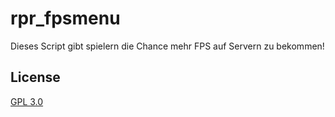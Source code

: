 
# rpr_fpsmenu

Dieses Script gibt spielern die Chance mehr FPS auf Servern zu bekommen!

## License

[GPL 3.0](https://choosealicense.com/licenses/gpl-3.0/)
